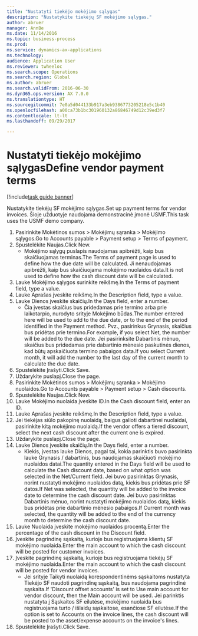 ```yaml
--- 
title: "Nustatyti tiekėjo mokėjimo sąlygas"
description: "Nustatykite tiekėjų SF mokėjimo sąlygas."
author: abruer
manager: AnnBe
ms.date: 11/14/2016
ms.topic: business-process
ms.prod: 
ms.service: dynamics-ax-applications
ms.technology: 
audience: Application User
ms.reviewer: twheeloc
ms.search.scope: Operations
ms.search.region: Global
ms.author: abruer
ms.search.validFrom: 2016-06-30
ms.dyn365.ops.version: AX 7.0.0
ms.translationtype: HT
ms.sourcegitcommit: 7e0a5d044133b917a3eb9386773205218e5c1b40
ms.openlocfilehash: a00ca73b1bc301960132a86846749d12c39ed3f7
ms.contentlocale: lt-lt
ms.lasthandoff: 09/29/2017

---
```

# <a name="define-vendor-payment-terms"></a><span data-ttu-id="996fc-103">Nustatyti tiekėjo mokėjimo sąlygas</span><span class="sxs-lookup"><span data-stu-id="996fc-103">Define vendor payment terms</span></span>

[!include[task guide banner](../../includes/task-guide-banner.md)]

<span data-ttu-id="996fc-104">Nustatykite tiekėjų SF mokėjimo sąlygas.</span><span class="sxs-lookup"><span data-stu-id="996fc-104">Set up payment terms for vendor invoices.</span></span> <span data-ttu-id="996fc-105">Šioje užduotyje naudojama demonstracinė įmonė USMF.</span><span class="sxs-lookup"><span data-stu-id="996fc-105">This task uses the USMF demo company.</span></span>

1. <span data-ttu-id="996fc-106">Pasirinkite Mokėtinos sumos > Mokėjimų sąranka > Mokėjimo sąlygos.</span><span class="sxs-lookup"><span data-stu-id="996fc-106">Go to Accounts payable > Payment setup > Terms of payment.</span></span>
2. <span data-ttu-id="996fc-107">Spustelėkite Naujas.</span><span class="sxs-lookup"><span data-stu-id="996fc-107">Click New.</span></span>
    * <span data-ttu-id="996fc-108">Mokėjimo sąlygų puslapis naudojamas apibrėžti, kaip bus skaičiuojamas terminas.</span><span class="sxs-lookup"><span data-stu-id="996fc-108">The Terms of payment page is used to define how the due date will be calculated.</span></span> <span data-ttu-id="996fc-109">Ji nenaudojamas apibrėžti, kaip bus skaičiuojama mokėjimo nuolaidos data.</span><span class="sxs-lookup"><span data-stu-id="996fc-109">It is not used to define how the cash discount date will be calculated.</span></span>  
3. <span data-ttu-id="996fc-110">Lauke Mokėjimo sąlygos surinkite reikšmę.</span><span class="sxs-lookup"><span data-stu-id="996fc-110">In the Terms of payment field, type a value.</span></span>
4. <span data-ttu-id="996fc-111">Lauke Aprašas įveskite reikšmę.</span><span class="sxs-lookup"><span data-stu-id="996fc-111">In the Description field, type a value.</span></span>
5. <span data-ttu-id="996fc-112">Lauke Dienos įveskite skaičių.</span><span class="sxs-lookup"><span data-stu-id="996fc-112">In the Days field, enter a number.</span></span>
    * <span data-ttu-id="996fc-113">Čia įvestas skaičius bus pridedamas prie termino arba prie laikotarpio, nurodyto srityje Mokėjimo būdas.</span><span class="sxs-lookup"><span data-stu-id="996fc-113">The number entered here will be used to add to the due date, or to the end of the period identified in the Payment method.</span></span> <span data-ttu-id="996fc-114">Pvz., pasirinkus Grynasis, skaičius bus pridėtas prie termino.</span><span class="sxs-lookup"><span data-stu-id="996fc-114">For example, if you select Net, the number will be added to the due date.</span></span> <span data-ttu-id="996fc-115">Jei pasirinksite Dabartinis mėnuo, skaičius bus pridedamas prie dabartinio mėnesio paskutinės dienos, kad būtų apskaičiuota termino pabaigos data.</span><span class="sxs-lookup"><span data-stu-id="996fc-115">If you select Current month, it will add the number to the last day of the current month to calculate the due date.</span></span>  
6. <span data-ttu-id="996fc-116">Spustelėkite Įrašyti.</span><span class="sxs-lookup"><span data-stu-id="996fc-116">Click Save.</span></span>
7. <span data-ttu-id="996fc-117">Uždarykite puslapį.</span><span class="sxs-lookup"><span data-stu-id="996fc-117">Close the page.</span></span>
8. <span data-ttu-id="996fc-118">Pasirinkite Mokėtinos sumos > Mokėjimų sąranka > Mokėjimo nuolaidos.</span><span class="sxs-lookup"><span data-stu-id="996fc-118">Go to Accounts payable > Payment setup > Cash discounts.</span></span>
9. <span data-ttu-id="996fc-119">Spustelėkite Naujas.</span><span class="sxs-lookup"><span data-stu-id="996fc-119">Click New.</span></span>
10. <span data-ttu-id="996fc-120">Lauke Mokėjimo nuolaida įveskite ID.</span><span class="sxs-lookup"><span data-stu-id="996fc-120">In the Cash discount field, enter an ID.</span></span>
11. <span data-ttu-id="996fc-121">Lauke Aprašas įveskite reikšmę.</span><span class="sxs-lookup"><span data-stu-id="996fc-121">In the Description field, type a value.</span></span>
12. <span data-ttu-id="996fc-122">Jei tiekėjas siūlo pakopinę nuolaidą, baigus galioti dabartinei nuolaidai, pasirinkite kitą mokėjimo nuolaidą.</span><span class="sxs-lookup"><span data-stu-id="996fc-122">If the vendor offers a tiered discount, select the next cash discount after the current one is expired.</span></span>
13. <span data-ttu-id="996fc-123">Uždarykite puslapį.</span><span class="sxs-lookup"><span data-stu-id="996fc-123">Close the page.</span></span>
14. <span data-ttu-id="996fc-124">Lauke Dienos įveskite skaičių.</span><span class="sxs-lookup"><span data-stu-id="996fc-124">In the Days field, enter a number.</span></span>
    * <span data-ttu-id="996fc-125">Kiekis, įvestas lauke Dienos, pagal tai, kokia parinktis buvo pasirinkta lauke Grynasis / dabartinis, bus naudojamas skaičiuoti mokėjimo nuolaidos datai.</span><span class="sxs-lookup"><span data-stu-id="996fc-125">The quantity entered in the Days field will be used to calculate the Cash discount date, based on what option was selected in the Net/Current field.</span></span> <span data-ttu-id="996fc-126">Jei buvo pasirinktas Grynasis, norint nustatyti mokėjimo nuolaidos datą, kiekis bus pridėtas prie SF datos.</span><span class="sxs-lookup"><span data-stu-id="996fc-126">If Net was selected, the quantity will be added to the invoice date to determine the cash discount date.</span></span> <span data-ttu-id="996fc-127">Jei buvo pasirinktas Dabartinis mėnuo, norint nustatyti mokėjimo nuolaidos datą, kiekis bus pridėtas prie dabartinio mėnesio pabaigos.</span><span class="sxs-lookup"><span data-stu-id="996fc-127">If Current month was selected, the quantity will be added to the end of the currency month to determine the cash discount date.</span></span>  
15. <span data-ttu-id="996fc-128">Lauke Nuolaida įveskite mokėjimo nuolaidos procentą.</span><span class="sxs-lookup"><span data-stu-id="996fc-128">Enter the percentage of the cash discount in the Discount field.</span></span> 
16. <span data-ttu-id="996fc-129">Įveskite pagrindinę sąskaitą, kurioje bus registruojama klientų SF mokėjimo nuolaida.</span><span class="sxs-lookup"><span data-stu-id="996fc-129">Enter the main account to which the cash discount will be posted for customer invoices.</span></span>
17. <span data-ttu-id="996fc-130">Įveskite pagrindinę sąskaitą, kurioje bus registruojama tiekėjų SF mokėjimo nuolaida.</span><span class="sxs-lookup"><span data-stu-id="996fc-130">Enter the main account to which the cash discount will be posted for vendor invoices.</span></span>
    * <span data-ttu-id="996fc-131">Jei srityje Taikyti nuolaidą korespondentinėms sąskaitoms nustatyta Tiekėjo SF naudoti pagrindinę sąskaitą, bus naudojama pagrindinė sąskaita.</span><span class="sxs-lookup"><span data-stu-id="996fc-131">If 'Discount offset accounts' is set to Use main account for vendor discount, then the Main account will be used.</span></span>  <span data-ttu-id="996fc-132">Jei parinktis nustatyta į Sąskaitos SF eilutėse, mokėjimo nuolaida bus registruojama turto / išlaidų sąskaitose, esančiose SF eilutėse.</span><span class="sxs-lookup"><span data-stu-id="996fc-132">If the option is set to Accounts on the invoice lines, the cash discount will be posted to the asset/expense accounts on the invoice's lines.</span></span>  
18. <span data-ttu-id="996fc-133">Spustelėkite Įrašyti.</span><span class="sxs-lookup"><span data-stu-id="996fc-133">Click Save.</span></span>


